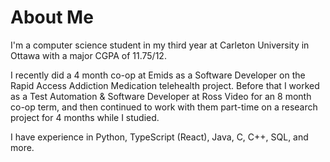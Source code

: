 # About Me

I'm a computer science student in my third year at Carleton University in Ottawa with a major CGPA of 11.75/12.

I recently did a 4 month co-op at Emids as a Software Developer on the Rapid Access Addiction Medication telehealth project.
Before that I worked as a Test Automation & Software Developer at Ross Video for an 8 month co-op term, and then continued to work with them part-time on a research project for 4 months while I studied.

I have experience in Python, TypeScript (React), Java, C, C++, SQL, and more.
